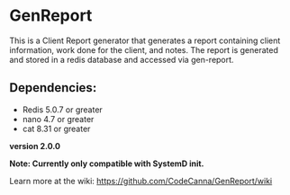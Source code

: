 # GenReport
This is a Client Report generator that generates a report containing client information, work done for the client, and notes.  The report is generated and stored in a redis database and accessed via gen-report.

## Dependencies:
  <ul>
    <li>Redis 5.0.7 or greater</li>
    <li>nano 4.7 or greater</li>
    <li>cat 8.31 or greater</li>
  </ul>
  
  <p><b>version 2.0.0</b></p>
  <p><b>Note: Currently only compatible with SystemD init.</b></p>
  
  Learn more at the wiki: https://github.com/CodeCanna/GenReport/wiki
